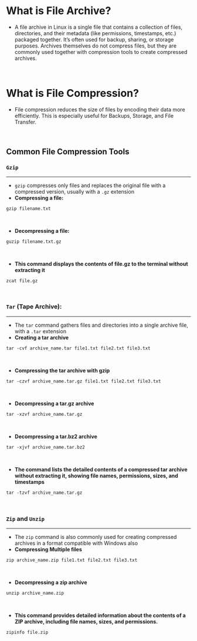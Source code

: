 # What is File Archive?
- A file archive in Linux is a single file that contains a collection of files, directories, and their metadata (like permissions, timestamps, etc.) packaged together. It’s often used for backup, sharing, or storage purposes. Archives themselves do not compress files, but they are commonly used together with compression tools to create compressed archives.

<br>

# What is File Compression?
- File compression reduces the size of files by encoding their data more efficiently. This is especially useful for Backups, Storage, and File Transfer.

<br>

## Common File Compression Tools
### `Gzip`
---
- `gzip` compresses only files and replaces the original file with a compressed version, usually with a `.gz` extension
- **Compressing a file:**
```
gzip filename.txt
```
<br>

- **Decompressing a file:**
```
guzip filename.txt.gz
```
<br>

- **This command displays the contents of file.gz to the terminal without extracting it**
```
zcat file.gz
```
<br>

### `Tar` (Tape Archive):
---
- The `tar` command gathers files and directories into a single archive file, with a `.tar` extension
- **Creating a tar archive**
```
tar -cvf archive_name.tar file1.txt file2.txt file3.txt
```
<br>

- **Compressing the tar archive with gzip**
```
tar -czvf archive_name.tar.gz file1.txt file2.txt file3.txt
```
<br>

- **Decompressing a tar.gz archive**
```
tar -xzvf archive_name.tar.gz
```
<br>

- **Decompressing a tar.bz2 archive**
```
tar -xjvf archive_name.tar.bz2
```
<br>

- **The command lists the detailed contents of a compressed tar archive without extracting it, showing file names, permissions, sizes, and timestamps**
```
tar -tzvf archive_name.tar.gz
```
<br>

### `Zip` and `Unzip`
---
- The `zip` command is also commonly used for creating compressed archives in a format compatible with Windows also
- **Compressing Multiple files**
```
zip archive_name.zip file1.txt file2.txt file3.txt
```
<br>

- **Decompressing a zip archive**
```
unzip archive_name.zip
```
<br>

- **This command provides detailed information about the contents of a ZIP archive, including file names, sizes, and permissions.**
```
zipinfo file.zip
```
